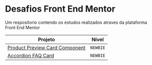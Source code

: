 # Desafios Front End Mentor 

Um respositorio contendo os estudos realizados atraves da plataforma Front End Mentor

| Projeto   | Nível |
| --------- |:-----:|
|[Product Preview Card Component][CardComponent]|`NEWBIE`|
|[Accordion FAQ Card][AccordionFaq]|`NEWBIE`|



[CardComponent]:https://marlon101tkm.github.io/frontendMentorChallenges/product-preview-card-component/
[AccordionFaq]:https://marlon101tkm.github.io/frontendMentorChallenges/faq-accordion-card-main/